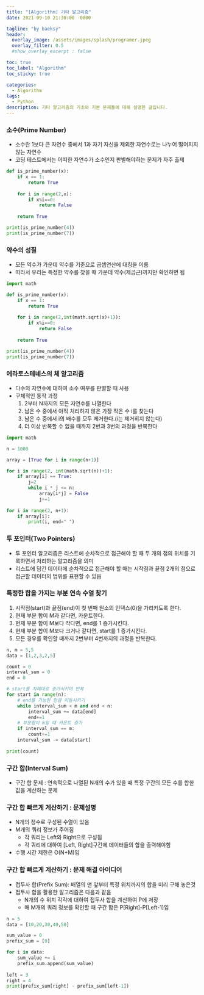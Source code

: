 ```yaml
---
title: "[Algorithm] 기타 알고리즘"
date: 2021-09-10 21:30:00 -0000

tagline: "by baeksy"
header:
  overlay_image: /assets/images/splash/programer.jpeg
  overlay_filter: 0.5
  #show_overlay_excerpt : false

toc: true
toc_label: "Algorithm"
toc_sticky: true

categories: 
  - Algorithm
tags: 
  - Python
description: 기타 알고리즘의 기초와 기본 문제들에 대해 설명한 글입니다.
---
```


### 소수(Prime Number)
- 소수란 1보다 큰 자연수 중에서 1과 자기 자신을 제외한 자연수로는 나누어 떨어지지 않는 자연수
- 코딩 테스트에서는 어떠한 자연수가 소수인지 판별해야하는 문제가 자주 출제

```python
def is_prime_number(x):
    if x == 1:
        return True
    
    for i in range(2,x):
        if x%i==0:
            return False
        
    return True

print(is_prime_number(4))
print(is_prime_number(7))
```

### 약수의 성질
- 모든 약수가 가운데 약수를 기준으로 곱셉연산에 대칭을 이룸
- 따라서 우리는 특정한 약수를 찾을 때 가운데 약수(제곱근)까지만 확인하면 됨

```python
import math

def is_prime_number(x):
    if x == 1:
        return True
    
    for i in range(2,int(math.sqrt(x)+1)):
        if x%i==0:
            return False
        
    return True

print(is_prime_number(4))
print(is_prime_number(7))
```

### 에라토스테네스의 체 알고리즘
- 다수의 자연수에 대하여 소수 여부를 판별할 때 사용
- 구체적인 동작 과정
    1. 2부터 N까지의 모든 자연수를 나열한다
    2. 남은 수 중에서 아직 처리하지 않은 가장 작은 수 i를 찾는다
    3. 남은 수 중에서 i의 배수를 모두 제거한다.(i는 제거히지 않는다)
    4. 더 이상 반복할 수 없을 때까지 2번과 3번의 과정을 반복한다

```python
import math

n = 1000

array = [True for i in range(n+1)]

for i in range(2, int(math.sqrt(n))+1):
    if array[i] == True:
        j=2
        while i * j <= n:
            array[i*j] = False
            j+=1
            
for i in range(2, n+1):
    if array[i]:
        print(i, end=" ")
```

### 투 포인터(Two Pointers)

- 투 포인터 알고리즘은 리스트에 순차적으로 접근해야 할 때 두 개의 점의 위치를 기록하면서 처리하는 알고리즘을 의미
- 리스트에 담긴 데이터에 순차적으로 접근해야 할 때는 시작점과 끝점 2개의 점으로 접근할 데이터의 범위를 표현할 수 있음

### 특정한 합을 가지는 부분 연속 수열 찾기
1. 시작점(start)과 끝점(end)이 첫 번째 원소의 인덱스(0)을 가리키도록 한다.
2. 현재 부분 합이 M과 같다면, 카운트한다.
3. 현재 부분 합이 M보다 작다면, end를 1 증가시킨다.
4. 현재 부분 합이 M보다 크거나 같다면, start를 1 증가시킨다.
5. 모든 경우를 확인할 때까지 2번부터 4번까지의 과정을 반복한다.

```python
n, m = 5,5
data = [1,2,3,2,5]

count = 0
interval_sum = 0
end = 0

# start를 차례대로 증가시키며 반복
for start in range(n):
    # end를 가능한 만큼 이동시키기
    while interval_sum < m and end < n:
        interval_sum += data[end]
        end+=1
    # 부분합이 m일 때 카운트 증가
    if interval_sum == m:
        count+=1
    interval_sum -= data[start]
    
print(count)
```

### 구간 합(Interval Sum)
- 구간 합 문제 : 연속적으로 나열된 N개의 수가 있을 때 특정 구간의 모든 수를 합한 값을 계산하는 문제

### 구간 합 빠르게 계산하기 : 문제설명
- N개의 정수로 구성된 수열이 있음
- M개의 쿼리 정보가 주어짐
    - 각 쿼리는 Left와 Right으로 구성됨
    - 각 쿼리에 대하여 [Left, Right]구간에 데이터들의 합을 출력해야함
- 수행 시간 제한은 O(N+M)임

### 구간 합 빠르게 계산하기 : 문제 해결 아이디어
- 접두사 합(Prefix Sum): 배열의 맨 앞부터 특정 위치까지의 합을 미리 구해 놓은것
- 접두사 합을 활용한 알고리즘은 다음과 같음
    - N개의 수 위치 각각에 대하여 접두사 합을 계산하여 P에 저장
    - 매 M개의 쿼리 정보를 확인할 때 구간 합은 P[Right]-P[Left-1]임

```python
n = 5
data = [10,20,30,40,50]

sum_value = 0
prefix_sum = [0]

for i in data:
    sum_value += i
    prefix_sum.append(sum_value)
    
left = 3
right = 4
print(prefix_sum[right] - prefix_sum[left-1])
```